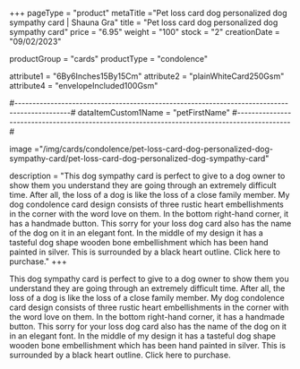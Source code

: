 +++
pageType = "product"
metaTitle ="Pet loss card dog personalized dog sympathy card | Shauna Gra"
title = "Pet loss card dog personalized dog sympathy card"
price = "6.95"
weight = "100"
stock = "2"
creationDate = "09/02/2023"

productGroup = "cards"
productType = "condolence"
 
 
attribute1 = "6By6Inches15By15Cm" 
attribute2 = "plainWhiteCard250Gsm" 
attribute4 = "envelopeIncluded100Gsm"

#---------------------------------------------------------------------------------------------#
dataItemCustom1Name = "petFirstName"
#---------------------------------------------------------------------------------------------#
 
image ="/img/cards/condolence/pet-loss-card-dog-personalized-dog-sympathy-card/pet-loss-card-dog-personalized-dog-sympathy-card"
 
description = "This dog sympathy card is perfect to give to a dog owner to show them you understand they are going through an extremely difficult time.  After all, the loss of a dog is like the loss of a close family member.  My dog condolence card design consists of three rustic heart embellishments in the corner with the word love on them.  In the bottom right-hand corner, it has a handmade button.  This sorry for your loss dog card also has the name of the dog on it in an elegant font.  In the middle of my design it has a tasteful dog shape wooden bone embellishment which has been hand painted in silver.  This is surrounded by a black heart outline.  Click here to purchase."
+++

This dog sympathy card is perfect to give to a dog owner to show them you understand they are going through an extremely difficult time. After all, the loss of a dog is like the loss of a close family member. My dog condolence card design consists of three rustic heart embellishments in the corner with the word love on them. In the bottom right-hand corner, it has a handmade button. This sorry for your loss dog card also has the name of the dog on it in an elegant font. In the middle of my design it has a tasteful dog shape wooden bone embellishment which has been hand painted in silver. This is surrounded by a black heart outline. Click here to purchase.

